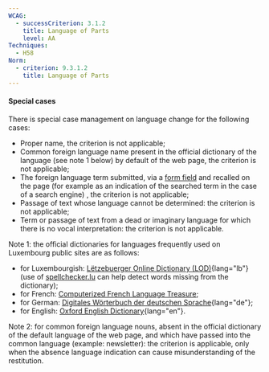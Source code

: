 ```yaml
---
WCAG:
  - successCriterion: 3.1.2
    title: Language of Parts
    level: AA
Techniques:
  - H58
Norm:
  - criterion: 9.3.1.2
    title: Language of Parts
---
```


#### Special cases

There is special case management on language change for the following cases:

- Proper name, the criterion is not applicable;
- Common foreign language name present in the official dictionary of the language (see note 1 below) by default of the web page, the criterion is not applicable;
- The foreign language term submitted, via a [form field](#form-entry-field) and recalled on the page (for example as an indication of the searched term in the case of a search engine) , the criterion is not applicable;
- Passage of text whose language cannot be determined: the criterion is not applicable;
- Term or passage of text from a dead or imaginary language for which there is no vocal interpretation: the criterion is not applicable.

Note 1: the official dictionaries for languages frequently used on Luxembourg public sites are as follows:

- for Luxembourgish: [Lëtzebuerger Online Dictionary (LOD)](https://lod.lu/){lang="lb"} (use of [spellchecker.lu](https://spellchecker.lu/) can help detect words missing from the dictionary);
- for French: [Computerized French Language Treasure](http://atilf.atilf.fr/tlfi.htm);
- for German: [Digitales Wörterbuch der deutschen Sprache](https://www.dwds.de){lang="de"};
- for English: [Oxford English Dictionary](https://www.oed.com){lang="en"}.

Note 2: for common foreign language nouns, absent in the official dictionary of the default language of the web page, and which have passed into the common language (example: newsletter): the criterion is applicable, only when the absence language indication can cause misunderstanding of the restitution.
